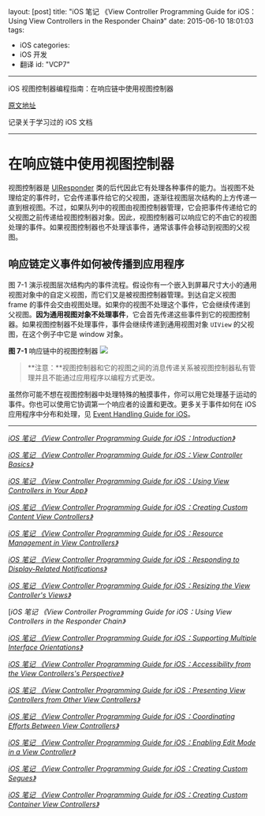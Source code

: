 layout: [post]
title: "iOS 笔记 《View Controller Programming Guide for iOS：Using View Controllers in the Responder Chain》"
date: 2015-06-10 18:01:03
tags: 
- iOS
categories: 
- iOS 开发
- 翻译
id: "VCP7"

---

iOS 视图控制器编程指南：在响应链中使用视图控制器


<!-- more -->

[原文地址](https://developer.apple.com/library/ios/featuredarticles/ViewControllerPGforiPhoneOS/Introduction/Introduction.html#//apple_ref/doc/uid/TP40007457-CH1-SW1)

记录关于学习过的 iOS 文档

---

# 在响应链中使用视图控制器

视图控制器是 [UIResponder](https://developer.apple.com/library/ios/documentation/UIKit/Reference/UIResponder_Class/index.html#//apple_ref/occ/cl/UIResponder) 类的后代因此它有处理各种事件的能力。当视图不处理给定的事件时，它会传递事件给它的父视图，逐渐往视图层次结构的上方传递一直到根视图。不过，如果队列中的视图由视图控制器管理，它会把事件传递给它的父视图之前传递给视图控制器对象。因此，视图控制器可以响应它的不由它的视图处理的事件。如果视图控制器也不处理该事件，通常该事件会移动到视图的父视图。

## 响应链定义事件如何被传播到应用程序

图 7-1 演示视图层次结构内的事件流程。假设你有一个嵌入到屏幕尺寸大小的通用视图对象中的自定义视图，而它们又是被视图控制器管理。到达自定义视图 frame 的事件会交由视图处理。如果你的视图不处理这个事件，它会继续传递到父视图。**因为通用视图对象不处理事件**，它会首先传递这些事件到它的视图控制器。如果视图控制器不处理事件，事件会继续传递到通用视图对象 `UIView` 的父视图，在这个例子中它是 window 对象。

**图 7-1** 响应链中的视图控制器
![](./event_passing_2x.png)

> **注意：**视图控制器和它的视图之间的消息传递关系被视图控制器私有管理并且不能通过应用程序以编程方式更改。

虽然你可能不想在视图控制器中处理特殊的触摸事件，你可以用它处理基于运动的事件。你也可以使用它协调第一个响应者的设置和更改。更多关于事件如何在 iOS 应用程序中分布和处理，见 [Event Handling Guide for iOS](https://developer.apple.com/library/ios/documentation/EventHandling/Conceptual/EventHandlingiPhoneOS/Introduction/Introduction.html#//apple_ref/doc/uid/TP40009541)。

---

[*iOS 笔记 《View Controller Programming Guide for iOS：Introduction》*](../VCP0) 

[*iOS 笔记 《View Controller Programming Guide for iOS：View Controller Basics》*](../VCP1) 

[*iOS 笔记 《View Controller Programming Guide for iOS：Using View Controllers in Your App》*](../VCP2) 

[*iOS 笔记 《View Controller Programming Guide for iOS：Creating Custom Content View Controllers》*](../VCP3)

[*iOS 笔记 《View Controller Programming Guide for iOS：Resource Management in View Controllers》*](../VCP4) 

[*iOS 笔记 《View Controller Programming Guide for iOS：Responding to Display-Related Notifications》*](../VCP5) 

[*iOS 笔记 《View Controller Programming Guide for iOS：Resizing the View Controller's Views》*](../VCP6) 

[*iOS 笔记 《View Controller Programming Guide for iOS：Using View Controllers in the Responder Chain》*

[*iOS 笔记 《View Controller Programming Guide for iOS：Supporting Multiple Interface Orientations》*](../VCP8) 

[*iOS 笔记 《View Controller Programming Guide for iOS：Accessibility from the View Controllers's Perspective》*](../VCP9) 

[*iOS 笔记 《View Controller Programming Guide for iOS：Presenting View Controllers from Other View Controllers》*](../VCP10) 

[*iOS 笔记 《View Controller Programming Guide for iOS：Coordinating Efforts Between View Controllers》*](../VCP11) 

[*iOS 笔记 《View Controller Programming Guide for iOS：Enabling Edit Mode in a View Controller》*](../VCP12) 

[*iOS 笔记 《View Controller Programming Guide for iOS：Creating Custom Segues》*](../VCP13) 

[*iOS 笔记 《View Controller Programming Guide for iOS：Creating Custom Container View Controllers》*](../VCP14)


